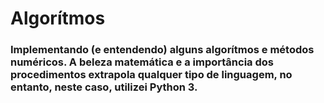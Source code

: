 # Algorítmos 
### Implementando (e entendendo) alguns algorítmos e métodos numéricos. A beleza matemática e a importância dos procedimentos extrapola qualquer tipo de linguagem, no entanto, neste caso, utilizei Python 3. 


